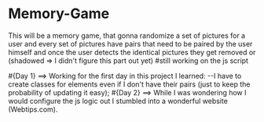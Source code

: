 # Memory-Game
This will be a memory game, that gonna randomize a set of pictures for a user
and every set of pictures have pairs that need to be paired by the user himself
and once the user detects the identical pictures they get removed or (shadowed => I didn't figure this part out yet)
#still working on the js script 


#{Day 1} ==> Working for the first day in this project I learned:
  --I have to create classes for elements even if I don't have their pairs (just to keep the probability of updating it easy);
#{Day 2} ==> While I was wondering how I would configure the js logic out I stumbled into a wonderful website (Webtips.com).
